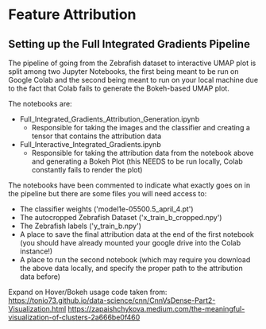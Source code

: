 # Feature Attribution

## Setting up the Full Integrated Gradients Pipeline

The pipeline of going from the Zebrafish dataset to interactive UMAP plot is split among two Jupyter Notebooks, the first being meant to be run on Google Colab and the second being meant to run on your local machine due to the fact that Colab fails to generate the Bokeh-based UMAP plot.

The notebooks are:
* Full_Integrated_Gradients_Attribution_Generation.ipynb
  * Responsible for taking the images and the classifier and creating a tensor that contains the attribution data
* Full_Interactive_Integrated_Gradients.ipynb
  * Responsible for taking the attribution data from the notebook above and generating a Bokeh Plot (this NEEDS to be run locally, Colab constantly fails to render the plot)

The notebooks have been commented to indicate what exactly goes on in the pipeline but there are some files you will need access to:
* The classifier weights ('model1e-05500.5_april_4.pt')
* The autocropped Zebrafish Dataset ('x_train_b_cropped.npy')
* The Zebrafish labels ('y_train_b.npy')
* A place to save the final attribution data at the end of the first notebook (you should have already mounted your google drive into the Colab instance!)
* A place to run the second notebook (which may require you download the above data locally, and specify the proper path to the attribution data before)

Expand on Hover/Bokeh usage code taken from:
https://tonio73.github.io/data-science/cnn/CnnVsDense-Part2-Visualization.html
https://zapaishchykova.medium.com/the-meaningful-visualization-of-clusters-2a666be0f460